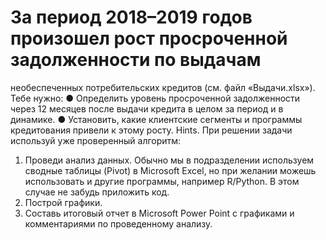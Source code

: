 # За период 2018–2019 годов произошел рост просроченной задолженности по выдачам
необеспеченных потребительских кредитов (см. файл «Выдачи.xlsx»).
Тебе нужно:
● Определить уровень просроченной задолженности через 12 месяцев после выдачи
кредита в целом за период и в динамике.
● Установить, какие клиентские сегменты и программы кредитования привели к этому
росту.
Hints. При решении задачи используй уже проверенный алгоритм:
1. Проведи анализ данных. Обычно мы в подразделении используем сводные таблицы
(Pivot) в Microsoft Excel, но при желании можешь использовать и другие программы,
например R/Python. В этом случае не забудь приложить код.
2. Построй графики.
3. Составь итоговый отчет в Microsoft Power Point с графиками и комментариями по
проведенному анализу.
